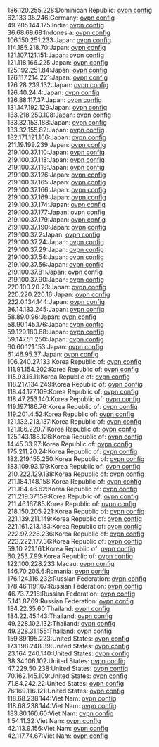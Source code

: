 186.120.255.228:Dominican Republic: [ovpn config](vpn/186_120_255_228.ovpn)  
62.133.35.246:Germany: [ovpn config](vpn/62_133_35_246.ovpn)  
49.205.144.175:India: [ovpn config](vpn/49_205_144_175.ovpn)  
36.68.69.68:Indonesia: [ovpn config](vpn/36_68_69_68.ovpn)  
106.150.251.233:Japan: [ovpn config](vpn/106_150_251_233.ovpn)  
114.185.218.70:Japan: [ovpn config](vpn/114_185_218_70.ovpn)  
121.107.121.151:Japan: [ovpn config](vpn/121_107_121_151.ovpn)  
121.118.166.225:Japan: [ovpn config](vpn/121_118_166_225.ovpn)  
125.192.251.84:Japan: [ovpn config](vpn/125_192_251_84.ovpn)  
126.117.214.221:Japan: [ovpn config](vpn/126_117_214_221.ovpn)  
126.28.239.132:Japan: [ovpn config](vpn/126_28_239_132.ovpn)  
126.40.24.4:Japan: [ovpn config](vpn/126_40_24_4.ovpn)  
126.88.117.37:Japan: [ovpn config](vpn/126_88_117_37.ovpn)  
131.147.192.129:Japan: [ovpn config](vpn/131_147_192_129.ovpn)  
133.218.250.108:Japan: [ovpn config](vpn/133_218_250_108.ovpn)  
133.32.153.188:Japan: [ovpn config](vpn/133_32_153_188.ovpn)  
133.32.155.82:Japan: [ovpn config](vpn/133_32_155_82.ovpn)  
182.171.121.166:Japan: [ovpn config](vpn/182_171_121_166.ovpn)  
211.19.199.239:Japan: [ovpn config](vpn/211_19_199_239.ovpn)  
219.100.37.110:Japan: [ovpn config](vpn/219_100_37_110.ovpn)  
219.100.37.118:Japan: [ovpn config](vpn/219_100_37_118.ovpn)  
219.100.37.119:Japan: [ovpn config](vpn/219_100_37_119.ovpn)  
219.100.37.126:Japan: [ovpn config](vpn/219_100_37_126.ovpn)  
219.100.37.165:Japan: [ovpn config](vpn/219_100_37_165.ovpn)  
219.100.37.166:Japan: [ovpn config](vpn/219_100_37_166.ovpn)  
219.100.37.169:Japan: [ovpn config](vpn/219_100_37_169.ovpn)  
219.100.37.174:Japan: [ovpn config](vpn/219_100_37_174.ovpn)  
219.100.37.177:Japan: [ovpn config](vpn/219_100_37_177.ovpn)  
219.100.37.179:Japan: [ovpn config](vpn/219_100_37_179.ovpn)  
219.100.37.190:Japan: [ovpn config](vpn/219_100_37_190.ovpn)  
219.100.37.2:Japan: [ovpn config](vpn/219_100_37_2.ovpn)  
219.100.37.24:Japan: [ovpn config](vpn/219_100_37_24.ovpn)  
219.100.37.29:Japan: [ovpn config](vpn/219_100_37_29.ovpn)  
219.100.37.54:Japan: [ovpn config](vpn/219_100_37_54.ovpn)  
219.100.37.56:Japan: [ovpn config](vpn/219_100_37_56.ovpn)  
219.100.37.81:Japan: [ovpn config](vpn/219_100_37_81.ovpn)  
219.100.37.90:Japan: [ovpn config](vpn/219_100_37_90.ovpn)  
220.100.20.23:Japan: [ovpn config](vpn/220_100_20_23.ovpn)  
220.220.220.16:Japan: [ovpn config](vpn/220_220_220_16.ovpn)  
222.0.134.144:Japan: [ovpn config](vpn/222_0_134_144.ovpn)  
36.14.133.245:Japan: [ovpn config](vpn/36_14_133_245.ovpn)  
58.89.0.96:Japan: [ovpn config](vpn/58_89_0_96.ovpn)  
58.90.145.176:Japan: [ovpn config](vpn/58_90_145_176.ovpn)  
59.129.180.68:Japan: [ovpn config](vpn/59_129_180_68.ovpn)  
59.147.51.250:Japan: [ovpn config](vpn/59_147_51_250.ovpn)  
60.60.121.153:Japan: [ovpn config](vpn/60_60_121_153.ovpn)  
61.46.95.37:Japan: [ovpn config](vpn/61_46_95_37.ovpn)  
106.240.27.133:Korea Republic of: [ovpn config](vpn/106_240_27_133.ovpn)  
111.91.154.202:Korea Republic of: [ovpn config](vpn/111_91_154_202.ovpn)  
115.93.15.11:Korea Republic of: [ovpn config](vpn/115_93_15_11.ovpn)  
118.217.134.249:Korea Republic of: [ovpn config](vpn/118_217_134_249.ovpn)  
118.44.177.109:Korea Republic of: [ovpn config](vpn/118_44_177_109.ovpn)  
118.47.253.140:Korea Republic of: [ovpn config](vpn/118_47_253_140.ovpn)  
119.197.186.76:Korea Republic of: [ovpn config](vpn/119_197_186_76.ovpn)  
119.201.4.52:Korea Republic of: [ovpn config](vpn/119_201_4_52.ovpn)  
121.132.213.137:Korea Republic of: [ovpn config](vpn/121_132_213_137.ovpn)  
121.186.220.7:Korea Republic of: [ovpn config](vpn/121_186_220_7.ovpn)  
125.143.188.126:Korea Republic of: [ovpn config](vpn/125_143_188_126.ovpn)  
14.45.33.97:Korea Republic of: [ovpn config](vpn/14_45_33_97.ovpn)  
175.211.20.24:Korea Republic of: [ovpn config](vpn/175_211_20_24.ovpn)  
182.219.155.250:Korea Republic of: [ovpn config](vpn/182_219_155_250.ovpn)  
183.109.93.179:Korea Republic of: [ovpn config](vpn/183_109_93_179.ovpn)  
210.222.129.138:Korea Republic of: [ovpn config](vpn/210_222_129_138.ovpn)  
211.184.148.158:Korea Republic of: [ovpn config](vpn/211_184_148_158.ovpn)  
211.184.46.62:Korea Republic of: [ovpn config](vpn/211_184_46_62.ovpn)  
211.219.37.159:Korea Republic of: [ovpn config](vpn/211_219_37_159.ovpn)  
211.46.167.85:Korea Republic of: [ovpn config](vpn/211_46_167_85.ovpn)  
218.150.205.221:Korea Republic of: [ovpn config](vpn/218_150_205_221.ovpn)  
221.139.211.149:Korea Republic of: [ovpn config](vpn/221_139_211_149.ovpn)  
221.161.213.183:Korea Republic of: [ovpn config](vpn/221_161_213_183.ovpn)  
222.97.226.236:Korea Republic of: [ovpn config](vpn/222_97_226_236.ovpn)  
223.222.177.36:Korea Republic of: [ovpn config](vpn/223_222_177_36.ovpn)  
59.10.221.161:Korea Republic of: [ovpn config](vpn/59_10_221_161.ovpn)  
60.253.7.99:Korea Republic of: [ovpn config](vpn/60_253_7_99.ovpn)  
122.100.228.233:Macau: [ovpn config](vpn/122_100_228_233.ovpn)  
146.70.205.6:Romania: [ovpn config](vpn/146_70_205_6.ovpn)  
176.124.116.232:Russian Federation: [ovpn config](vpn/176_124_116_232.ovpn)  
178.46.119.167:Russian Federation: [ovpn config](vpn/178_46_119_167.ovpn)  
46.73.7.218:Russian Federation: [ovpn config](vpn/46_73_7_218.ovpn)  
5.141.87.69:Russian Federation: [ovpn config](vpn/5_141_87_69.ovpn)  
184.22.35.60:Thailand: [ovpn config](vpn/184_22_35_60.ovpn)  
184.22.45.143:Thailand: [ovpn config](vpn/184_22_45_143.ovpn)  
49.228.102.132:Thailand: [ovpn config](vpn/49_228_102_132.ovpn)  
49.228.31.155:Thailand: [ovpn config](vpn/49_228_31_155.ovpn)  
159.89.195.223:United States: [ovpn config](vpn/159_89_195_223.ovpn)  
173.198.248.39:United States: [ovpn config](vpn/173_198_248_39.ovpn)  
23.164.240.140:United States: [ovpn config](vpn/23_164_240_140.ovpn)  
38.34.106.102:United States: [ovpn config](vpn/38_34_106_102.ovpn)  
47.229.50.238:United States: [ovpn config](vpn/47_229_50_238.ovpn)  
70.162.145.109:United States: [ovpn config](vpn/70_162_145_109.ovpn)  
71.84.242.22:United States: [ovpn config](vpn/71_84_242_22.ovpn)  
76.169.116.121:United States: [ovpn config](vpn/76_169_116_121.ovpn)  
118.68.238.144:Viet Nam: [ovpn config](vpn/118_68_238_144.ovpn)  
118.68.238.144:Viet Nam: [ovpn config](vpn/118_68_238_144.ovpn)  
183.80.160.60:Viet Nam: [ovpn config](vpn/183_80_160_60.ovpn)  
1.54.11.32:Viet Nam: [ovpn config](vpn/1_54_11_32.ovpn)  
42.113.9.156:Viet Nam: [ovpn config](vpn/42_113_9_156.ovpn)  
42.117.74.67:Viet Nam: [ovpn config](vpn/42_117_74_67.ovpn)  
